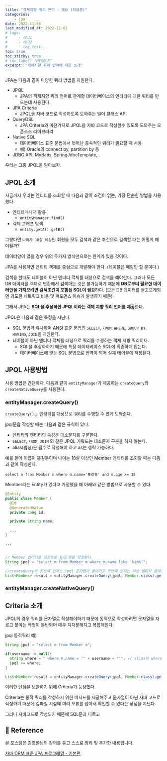 ```yaml
---
title: "객체지향 쿼리 언어 - 개요 (작성중)"
categories: 
    - jpa
date: 2022-11-08
last_modified_at: 2022-11-08
# tags:
#     - 태그1
#     - 태그2
#     - tag_test..
toc: true
toc_sticky: true
# toc_label: "MYSELF"
excerpt: "객체지향 쿼리 언어에 대한 소개"
---
```


JPA는 다음과 같이 다양한 쿼리 방법을 지원한다.

- JPQL
  - JPA의 객체지향 쿼리 언어로 관계형 데이터베이스의 엔티티에 대한 쿼리를 만드는데 사용된다.
- JPA Criteria
  - JPQL을 자바 코드로 작성하도록 도와주는 빌더 클래스 API
- QueryDSL
  - JPA Criteria와 마찬가지로 JPQL을 자바 코드로 작성할수 있도록 도와주는 오픈소스 라이브러리
- Native SQL
  - 데이터베이스 표준 문법에서 벗어난 종속적인 쿼리가 필요할 때 사용
  - 예) Oracle의 connect by, partition by 등
- JDBC API, MyBatis, SpringJdbcTemplate,..

우리는 그중 JPQL을 알아보자.

## JPQL 소개

지금까지 우리는 엔티티를 조회할 때 다음과 같이 조건이 없는, 가장 단순한 방법을 사용했다.

- 엔티티매니저 활용
  - `entityManager.find()`
- 객체 그래프 탐색
  - `entity.getA().getB()`

그렇다면 `나이가 18살 이상`인 회원을 모두 검색과 같은 조건으로 검색할 때는 어떻게 해야될까?

데이터양이 많을 경우 위의 두가지 방식만으로는 한계가 있을 것이다.

JPA를 사용하면 엔티티 객체를 중심으로 개발해야 한다. (테이블은 매핑만 할 뿐이다.)

검색을 할때도 테이블이 아닌 엔티티 객체를 대상으로 검색을 해야한다. 그러나 모든 DB 데이터를 객체로 변환해서 검색하는 것은 불가능하기 때문에 **DB로부터 필요한 데이터만을 가져오려면 검색조건이 포함된 SQL이 필요**하다.
(모든 DB 데이터를 들고오게되면 과도한 네트워크 비용 및 퍼포먼스 이슈가 발생하기 때문)

그래서 JPA는 **SQL을 추상화한 JPQL이라는 객체 지향 쿼리 언어를 제공**한다.

JPQL은 다음과 같은 특징을 지닌다.

- SQL 문법과 유사하며 ANSI 표준 문법인 `SELECT`, `FROM`, `WHERE`, `GROUP BY`, `HAVING`, `JOIN`을 지원한다.
- 테이블이 아닌 엔티티 객체를 대상으로 쿼리를 수행하는 객체 지향 쿼리이다.
  - SQL을 추상화하기 때문에 특정 데이터베이스 SQL에 의존하지 않는다.
  - 데이터베이스에 맞는 SQL 문법으로 번역이 되어 실제 테이블에 적용된다.


## JPQL 사용방법

사용 방법은 간단하다. 다음과 같이 `entityManager`가 제공하는 `createQuery`와 `createNativeQuery`를 사용한다.

### entityManager.createQuery()

`createQuery()`는 엔티티를 대상으로 쿼리를 수행할 수 있게 도와준다.

jpql문을 작성할 때는 다음과 같은 규칙이 있다.

- 엔티티와 엔티티의 속성은 대소문자를 구분한다.
- `SELECT`, `FROM`, `JOIN` 와 같은 JPQL 키워드는 대소문자 구분을 하지 않는다.
- alias(별칭)은 필수로 작성해야 하고 as는 생략 가능하다.

예를 들어 이름이 홍길동이며 나이는 18살 이상인 Member 엔티티를 조회할 때는 다음과 같이 작성한다.

`select m from Member m where m.name='홍길동' and m.age >= 18`



Member라는 Entity가 있다고 가정했을 때 아래와 같은 방법으로 사용할 수 있다.

```java
@Entity
public class Member {
  @Id
  @GeneratedValue
  private Long id;

  private String name;

  ...
}

...


// Member 엔티티를 대상으로 jpql문을 작성한다. 
String jpql = "select m from Member m where m.name like 'kim%'";

//createQuery의 첫번쨰 인자는 jpql 문자열이 들어가고 두번째 인자는 대상 엔티티 클래스 객체를 넣어준다.
List<Member> result = entityManager.createQuery(jpql, Member.class).getResultList();
```



### entityManager.createNativeQuery()

## Criteria 소개

JPQL의 경우 쿼리를 문자열로 작성해야하기 때문에 동적으로 작성하려면 문자열을 자르고 붙이는 작업이 동반되어 매우 지저분해지고 복잡해진다. 

jpql 동적쿼리 예) 

```java
String jpql = "select m from Member m";

if(username != null){
  String where = " where m.name = '" + username + "'"; // alias와 where 절을 떨어뜨려야 하기 때문에 앞부분 공백도 신경써야한다.
  jpql += where; 
}

List<Member> result = entityManager.createQuery(jpql, Member.class).getResultList();

```

이러한 단점을 보완하기 위해 Criteria가 등장했다. 

Criteria는 동적 쿼리를 작성하기 위한 메서드를 제공해주고 문자열이 아닌 자바 코드로 작성하기 때문에 컴파일 시점에 미리 오류를 잡아서 확인할 수 있다는 장점을 지닌다.

그러나 자바코드로 작성되기 때문에 SQL문과 다르고 

## 📣 Reference
본 포스팅은 김영한님의 강의를 듣고 스스로 정리 및 추가한 내용입니다.

[자바 ORM 표준 JPA 프로그래밍 - 기본편](https://www.inflearn.com/course/ORM-JPA-Basic/dashboard)<br/>
